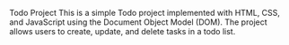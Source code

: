 
Todo Project
This is a simple Todo project implemented with HTML, CSS, and JavaScript using the Document Object Model (DOM). The project allows users to create, update, and delete tasks in a todo list.
